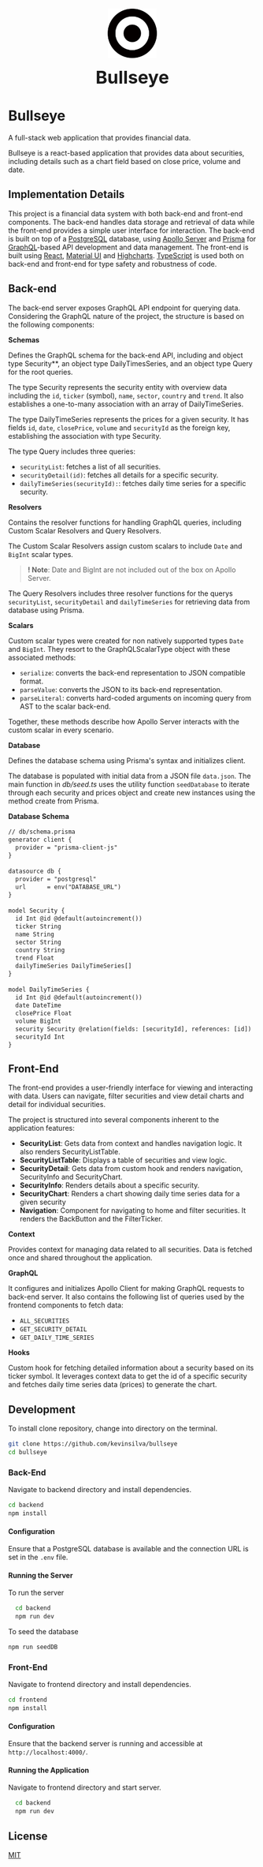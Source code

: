 <p align="center"><img src="./frontend/src/assets/logo_black.svg" width="100"></p>
<p align="center"><strong ><span style="font-size: 36px;">Bullseye</span></strong></p>
<div align="center">

</div>

# Bullseye

A full-stack web application that provides financial data.

Bullseye is a react-based application that provides data about securities, including details such as a chart field based on close price, volume and date.

## Implementation Details

This project is a financial data system with both back-end and front-end components. The back-end handles data storage and retrieval of data while the front-end provides a simple user interface for interaction. The back-end is built on top of a [PostgreSQL](https://www.postgresql.org/) database, using [Apollo Server](https://www.apollographql.com/) and [Prisma](https://www.prisma.io/) for [GraphQL](https://graphql.org/)-based API development and data management. The front-end is built using [React](https://react.dev/), [Material UI](https://mui.com/) and [Highcharts](https://www.highcharts.com/). [TypeScript](https://www.typescriptlang.org/) is used both on back-end and front-end for type safety and robustness of code.

## Back-end

The back-end server exposes GraphQL API endpoint for querying data. Considering the GraphQL nature of the project, the structure is based on the following components:

 **Schemas**

Defines the GraphQL schema for the back-end API, including and object type Security**, an object type DailyTimesSeries, and an object type Query for the root queries.

The type Security represents the security entity with overview data including the `id`, `ticker` (symbol), `name`, `sector`, `country` and `trend`. It also establishes a one-to-many association with an array of DailyTimeSeries.

The type DailyTimeSeries represents the prices for a given security. It has fields `id`, `date`, `closePrice`, `volume` and `securityId` as the foreign key, establishing the association with type Security.

The type Query includes three queries:
- `securityList`: fetches a list of all securities.
- `securityDetail(id)`: fetches all details for a specific security.
- `dailyTimeSeries(securityId):`: fetches daily time series for a specific security.

 **Resolvers**

Contains the resolver functions for handling GraphQL queries, including Custom Scalar Resolvers and Query Resolvers.

The Custom Scalar Resolvers assign custom scalars to include `Date` and `BigInt` scalar types.

> **! Note**:
> Date and BigInt are not included out of the box on Apollo Server.

The Query Resolvers includes three resolver functions for the querys `securityList`, `securityDetail` and `dailyTimeSeries` for retrieving data from database using Prisma.

 **Scalars**

Custom scalar types were created for non natively supported types `Date` and `BigInt`. They resort to the GraphQLScalarType object with these associated methods:

- `serialize`: converts the back-end representation to JSON compatible format.
- `parseValue`: converts the JSON to its back-end representation.
- `parseLiteral`: converts hard-coded arguments on incoming query from AST to the scalar back-end.

Together, these methods describe how Apollo Server interacts with the custom scalar in every scenario.

 **Database**

Defines the database schema using Prisma's syntax and initializes client.

The database is populated with initial data from a JSON file `data.json`. The main function in *db/seed.ts* uses the utility function `seedDatabase` to iterate through each security and prices object and create new instances using the method create from Prisma.

**Database Schema**

```Js
// db/schema.prisma
generator client {
  provider = "prisma-client-js"
}

datasource db {
  provider = "postgresql"
  url      = env("DATABASE_URL")
}

model Security {
  id Int @id @default(autoincrement())
  ticker String
  name String
  sector String
  country String
  trend Float
  dailyTimeSeries DailyTimeSeries[]
}

model DailyTimeSeries {
  id Int @id @default(autoincrement())
  date DateTime
  closePrice Float
  volume BigInt
  security Security @relation(fields: [securityId], references: [id])
  securityId Int
}
```

## Front-End

The front-end provides a user-friendly interface for viewing and interacting with data. Users can navigate, filter securities and view detail charts and detail for individual securities.

The project is structured into several components inherent to the application features:

- **SecurityList**: Gets data from context and handles navigation logic. It also renders SecurityListTable.
- **SecurityListTable**: Displays a table of securities and view logic.
- **SecurityDetail**: Gets data from custom hook and renders navigation, SecurityInfo and SecurityChart.
- **SecurityInfo**: Renders details about a specific security.
- **SecurityChart**: Renders a chart showing daily time series data for a given security
- **Navigation**: Component for navigating to home and filter securities. It renders the BackButton and the FilterTicker.


**Context**

Provides context for managing data related to all securities. Data is fetched once and shared throughout the application.

**GraphQL**

It configures and initializes Apollo Client for making GraphQL requests to back-end server. It also contains the following list of queries used by the frontend components to fetch data:

- `ALL_SECURITIES`
- `GET_SECURITY_DETAIL`
- `GET_DAILY_TIME_SERIES`

**Hooks**

Custom hook for fetching detailed information about a security based on its ticker symbol. It leverages context data to get the id of a specific security and fetches daily time series data (prices) to generate the chart.

## Development

To install clone repository, change into directory on the terminal.

```bash
git clone https://github.com/kevinsilva/bullseye
cd bullseye
```

### Back-End

Navigate to backend directory and install dependencies.

```bash
cd backend
npm install
```

#### Configuration

Ensure that a PostgreSQL database is available and the connection URL is set in the `.env` file.

#### Running the Server

To run the server

```bash
  cd backend
  npm run dev
```

To seed the database

```bash
npm run seedDB
```


### Front-End

Navigate to frontend directory and install dependencies.

```bash
cd frontend
npm install
```

#### Configuration

Ensure that the backend server is running and accessible at `http://localhost:4000/`.

#### Running the Application

Navigate to frontend directory and start server.

```bash
  cd backend
  npm run dev
```

## License

[MIT](https://choosealicense.com/licenses/mit/)
